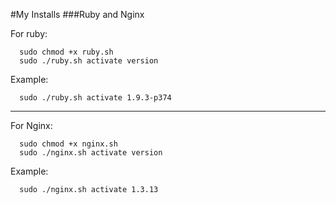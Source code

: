 #My Installs
###Ruby and Nginx

For ruby:

      sudo chmod +x ruby.sh
      sudo ./ruby.sh activate version

Example:

      sudo ./ruby.sh activate 1.9.3-p374

---

For Nginx:

      sudo chmod +x nginx.sh
      sudo ./nginx.sh activate version

Example:

      sudo ./nginx.sh activate 1.3.13
